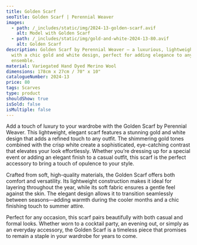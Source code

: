 ```yaml
---
title: Golden Scarf
seoTitle: Golden Scarf | Perennial Weaver
images:
  - path: /_includes/static/img/2024-13-golden-scarf.avif
    alt: Model with Golden Scarf
  - path: /_includes/static/img/gold-and-white-2024-13-80.avif
    alt: Golden Scarf
description: Golden Scarf by Perennial Weaver – a luxurious, lightweight scarf
  with a chic gold and white design, perfect for adding elegance to any
  ensemble.
material: Variegated Hand Dyed Merino Wool
dimensions: 178cm x 27cm / 70" x 10"
catalogueNumber: 2024-13
price: 80
tags: Scarves
type: product
shouldShow: true
isSold: false
isMultiple: false
---
```

Add a touch of luxury to your wardrobe with the Golden Scarf by Perennial Weaver. This lightweight, elegant scarf features a stunning gold and white design that adds a refined touch to any outfit. The shimmering gold tones combined with the crisp white create a sophisticated, eye-catching contrast that elevates your look effortlessly. Whether you’re dressing up for a special event or adding an elegant finish to a casual outfit, this scarf is the perfect accessory to bring a touch of opulence to your style.

Crafted from soft, high-quality materials, the Golden Scarf offers both comfort and versatility. Its lightweight construction makes it ideal for layering throughout the year, while its soft fabric ensures a gentle feel against the skin. The elegant design allows it to transition seamlessly between seasons—adding warmth during the cooler months and a chic finishing touch to summer attire.

Perfect for any occasion, this scarf pairs beautifully with both casual and formal looks. Whether worn to a cocktail party, an evening out, or simply as an everyday accessory, the Golden Scarf is a timeless piece that promises to remain a staple in your wardrobe for years to come.
